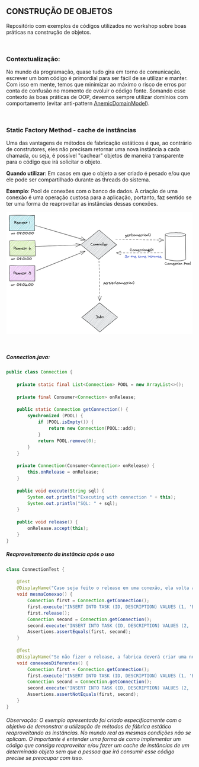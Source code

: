 ## CONSTRUÇÃO DE OBJETOS
Repositório com exemplos de códigos utilizados no workshop sobre boas práticas na construção de objetos.

<br>

### Contextualização:
No mundo da programação, quase tudo gira em torno de comunicação, escrever um bom código é primordial para ser fácil de se utilizar e manter. Com isso em mente, temos que minimizar ao máximo o risco de erros por conta de confusão no momento de evoluir o código fonte. Somando esse contexto às boas práticas de OOP, devemos sempre utilizar domínios com comportamento (evitar anti-pattern [AnemicDomainModel](https://www.martinfowler.com/bliki/AnemicDomainModel.html)). 

<br>

### Static Factory Method - cache de instâncias
Uma das vantagens de métodos de fabricação estáticos é que, ao contrário de construtores, eles não precisam retornar uma nova instância a cada chamada, ou seja, é possível "cachear" objetos de maneira transparente para o código que irá solicitar o objeto. 

<b>Quando utilizar</b>: Em casos em que o objeto a ser criado é pesado e/ou que ele pode ser compartilhado durante as threads do sistema.

<b>Exemplo</b>: Pool de conexões com o banco de dados. A criação de uma conexão é uma operação custosa para a aplicação, portanto, faz sentido se ter uma forma de reaproveitar as instâncias dessas conexões.

![Fluxo](./docs/img/fluxo.png) 

<br>

##### Connection.java:
```java
public class Connection {

    private static final List<Connection> POOL = new ArrayList<>();

    private final Consumer<Connection> onRelease;

    public static Connection getConnection() {
        synchronized (POOL) {
            if (POOL.isEmpty()) {
                return new Connection(POOL::add);
            }
            return POOL.remove(0);
        }
    }

    private Connection(Consumer<Connection> onRelease) {
        this.onRelease = onRelease;
    }

    public void execute(String sql) {
        System.out.println("Executing with connection " + this);
        System.out.println("SQL: " + sql);
    }

    public void release() {
        onRelease.accept(this);
    }
}
```

##### Reaproveitamento da instância após o uso
```java
class ConnectionTest {

    @Test
    @DisplayName("Caso seja feito o release em uma conexão, ela volta a estar disponível na próxima chamada")
    void mesmaConexao() {
        Connection first = Connection.getConnection();
        first.execute("INSERT INTO TASK (ID, DESCRIPTION) VALUES (1, 'BUY SOME BEER')");
        first.release();
        Connection second = Connection.getConnection();
        second.execute("INSERT INTO TASK (ID, DESCRIPTION) VALUES (2, 'WASH THE CAR')");
        Assertions.assertEquals(first, second);
    }

    @Test
    @DisplayName("Se não fizer o release, a fabrica deverá criar uma nova")
    void conexoesDiferentes() {
        Connection first = Connection.getConnection();
        first.execute("INSERT INTO TASK (ID, DESCRIPTION) VALUES (1, 'BUY SOME BEER')");
        Connection second = Connection.getConnection();
        second.execute("INSERT INTO TASK (ID, DESCRIPTION) VALUES (2, 'WASH THE CAR')");
        Assertions.assertNotEquals(first, second);
    }
}
```


###### Observação: O exemplo apresentado foi criado especificamente com o objetivo de demonstrar a utilização de métodos de fábrica estático reaproveitando as instâncias. No mundo real as mesmas condições não se aplicam. O importante é entender uma forma de como implementar um código que consiga reaproveitar e/ou fazer um cache de instâncias de um determinado objeto sem que a pessoa que irá consumir esse código precise se preocupar com isso. 